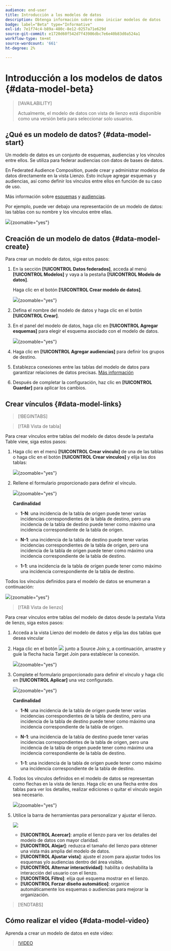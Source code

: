 ```yaml
---
audience: end-user
title: Introducción a los modelos de datos
description: Obtenga información sobre cómo iniciar modelos de datos
badge: label="Beta" type="Informative"
exl-id: 7e1f74c4-b89a-480c-8e12-0257a71e629d
source-git-commit: e1720d60f542d7f43986dbc7e6e40b83d0a524a1
workflow-type: tm+mt
source-wordcount: '661'
ht-degree: 2%

---
```


# Introducción a los modelos de datos {#data-model-beta}

>[!AVAILABILITY]
>
>Actualmente, el modelo de datos con vista de lienzo está disponible como una versión beta para seleccionar solo usuarios.

## ¿Qué es un modelo de datos? {#data-model-start}

Un modelo de datos es un conjunto de esquemas, audiencias y los vínculos entre ellos. Se utiliza para federar audiencias con datos de bases de datos.

En Federated Audience Composition, puede crear y administrar modelos de datos directamente en la vista Lienzo. Esto incluye agregar esquemas y audiencias, así como definir los vínculos entre ellos en función de su caso de uso.

Más información sobre [esquemas](../customer/schemas.md#schema-start) y [audiencias](../start/audiences.md).

Por ejemplo, puede ver debajo una representación de un modelo de datos: las tablas con su nombre y los vínculos entre ellas.

![](assets/datamodel.png){zoomable="yes"}

## Creación de un modelo de datos {#data-model-create}

Para crear un modelo de datos, siga estos pasos:

1. En la sección **[!UICONTROL Datos federados]**, acceda al menú **[!UICONTROL Modelos]** y vaya a la pestaña **[!UICONTROL Modelo de datos]**.

   Haga clic en el botón **[!UICONTROL Crear modelo de datos]**.

   ![](assets/datamodel_create.png){zoomable="yes"}

1. Defina el nombre del modelo de datos y haga clic en el botón **[!UICONTROL Crear]**.

1. En el panel del modelo de datos, haga clic en **[!UICONTROL Agregar esquemas]** para elegir el esquema asociado con el modelo de datos.

   ![](assets/datamodel_schemas.png){zoomable="yes"}

1. Haga clic en **[!UICONTROL Agregar audiencias]** para definir los grupos de destino.

1. Establezca conexiones entre las tablas del modelo de datos para garantizar relaciones de datos precisas. [Más información](#data-model-links)

1. Después de completar la configuración, haz clic en **[!UICONTROL Guardar]** para aplicar los cambios.

## Crear vínculos {#data-model-links}

>[!BEGINTABS]

>[!TAB Vista de tabla]

Para crear vínculos entre tablas del modelo de datos desde la pestaña Table view, siga estos pasos:

1. Haga clic en el menú **[!UICONTROL Crear vínculo]** de una de las tablas o haga clic en el botón **[!UICONTROL Crear vínculos]** y elija las dos tablas:

   ![](assets/datamodel_createlinks.png){zoomable="yes"}

1. Rellene el formulario proporcionado para definir el vínculo.

   ![](assets/datamodel_link.png){zoomable="yes"}

   **Cardinalidad**

   * **1-N**: una incidencia de la tabla de origen puede tener varias incidencias correspondientes de la tabla de destino, pero una incidencia de la tabla de destino puede tener como máximo una incidencia correspondiente de la tabla de origen.

   * **N-1**: una incidencia de la tabla de destino puede tener varias incidencias correspondientes de la tabla de origen, pero una incidencia de la tabla de origen puede tener como máximo una incidencia correspondiente de la tabla de destino.

   * **1-1**: una incidencia de la tabla de origen puede tener como máximo una incidencia correspondiente de la tabla de destino.

Todos los vínculos definidos para el modelo de datos se enumeran a continuación:

![](assets/datamodel_alllinks.png){zoomable="yes"}

>[!TAB Vista de lienzo]

Para crear vínculos entre tablas del modelo de datos desde la pestaña Vista de lienzo, siga estos pasos:

1. Acceda a la vista Lienzo del modelo de datos y elija las dos tablas que desea vincular

1. Haga clic en el botón ![](assets/do-not-localize/Smock_AddCircle_18_N.svg) junto a Source Join y, a continuación, arrastre y guíe la flecha hacia Target Join para establecer la conexión.

   ![](assets/datamodel.gif){zoomable="yes"}

1. Complete el formulario proporcionado para definir el vínculo y haga clic en **[!UICONTROL Aplicar]** una vez configurado.

   ![](assets/datamodel-canvas-1.png){zoomable="yes"}

   **Cardinalidad**

   * **1-N**: una incidencia de la tabla de origen puede tener varias incidencias correspondientes de la tabla de destino, pero una incidencia de la tabla de destino puede tener como máximo una incidencia correspondiente de la tabla de origen.

   * **N-1**: una incidencia de la tabla de destino puede tener varias incidencias correspondientes de la tabla de origen, pero una incidencia de la tabla de origen puede tener como máximo una incidencia correspondiente de la tabla de destino.

   * **1-1**: una incidencia de la tabla de origen puede tener como máximo una incidencia correspondiente de la tabla de destino.

1. Todos los vínculos definidos en el modelo de datos se representan como flechas en la vista de lienzo. Haga clic en una flecha entre dos tablas para ver los detalles, realizar ediciones o quitar el vínculo según sea necesario.

   ![](assets/datamodel-canvas-2.png){zoomable="yes"}

1. Utilice la barra de herramientas para personalizar y ajustar el lienzo.

   ![](assets/datamodel-canvas-3.png)

   * **[!UICONTROL Acercar]**: amplíe el lienzo para ver los detalles del modelo de datos con mayor claridad.
   * **[!UICONTROL Alejar]**: reduzca el tamaño del lienzo para obtener una vista más amplia del modelo de datos.
   * **[!UICONTROL Ajustar vista]**: ajuste el zoom para ajustar todos los esquemas y/o audiencias dentro del área visible.
   * **[!UICONTROL Alternar interactividad]**: habilita o deshabilita la interacción del usuario con el lienzo.
   * **[!UICONTROL Filtro]**: elija qué esquema mostrar en el lienzo.
   * **[!UICONTROL Forzar diseño automático]**: organice automáticamente los esquemas o audiencias para mejorar la organización.

>[!ENDTABS]

## Cómo realizar el vídeo {#data-model-video}

Aprenda a crear un modelo de datos en este vídeo:

>[!VIDEO](https://video.tv.adobe.com/v/3432020)
